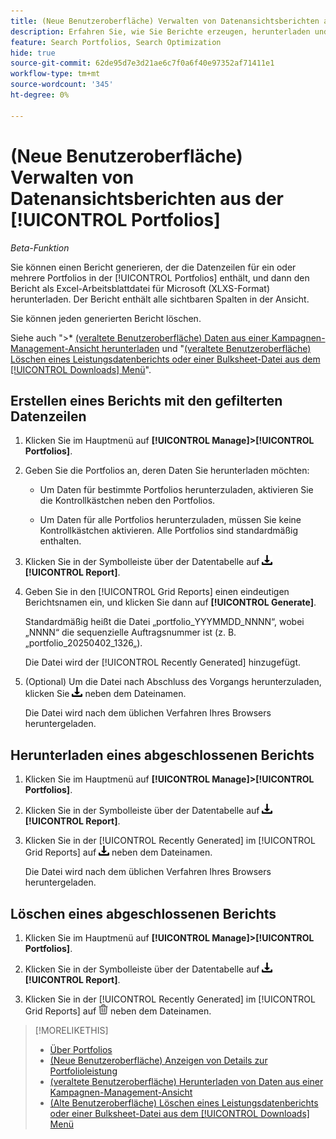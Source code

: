 ```yaml
---
title: (Neue Benutzeroberfläche) Verwalten von Datenansichtsberichten aus der [!UICONTROL Portfolios]
description: Erfahren Sie, wie Sie Berichte erzeugen, herunterladen und löschen, die die Datenzeilen für ein oder mehrere Portfolios in der [!UICONTROL Portfolios] enthalten.
feature: Search Portfolios, Search Optimization
hide: true
source-git-commit: 62de95d7e3d21ae6c7f0a6f40e97352af71411e1
workflow-type: tm+mt
source-wordcount: '345'
ht-degree: 0%

---
```


# (Neue Benutzeroberfläche) Verwalten von Datenansichtsberichten aus der [!UICONTROL Portfolios]

*Beta-Funktion*

Sie können einen Bericht generieren, der die Datenzeilen für ein oder mehrere Portfolios in der [!UICONTROL Portfolios] enthält, und dann den Bericht als Excel-Arbeitsblattdatei für Microsoft (XLXS-Format) herunterladen. Der Bericht enthält alle sichtbaren Spalten in der Ansicht.

Sie können jeden generierten Bericht löschen.

Siehe auch &quot;>* [(veraltete Benutzeroberfläche) Daten aus einer Kampagnen-Management-Ansicht herunterladen](/help/search-social-commerce/common-tasks/navigation-editing-selection/download.md) und &quot;[(veraltete Benutzeroberfläche) Löschen eines Leistungsdatenberichts oder einer Bulksheet-Datei aus dem [!UICONTROL Downloads] Menü](/help/search-social-commerce/common-tasks/navigation-editing-selection/download-delete-data.md)&quot;.

## Erstellen eines Berichts mit den gefilterten Datenzeilen

1. Klicken Sie im Hauptmenü auf **[!UICONTROL Manage]>[!UICONTROL Portfolios]**.

1. Geben Sie die Portfolios an, deren Daten Sie herunterladen möchten:

   * Um Daten für bestimmte Portfolios herunterzuladen, aktivieren Sie die Kontrollkästchen neben den Portfolios.

   * Um Daten für alle Portfolios herunterzuladen, müssen Sie keine Kontrollkästchen aktivieren. Alle Portfolios sind standardmäßig enthalten.

1. Klicken Sie in der Symbolleiste über der Datentabelle auf ![Herunterladen](/help/search-social-commerce/assets/download.png "Herunterladen") **[!UICONTROL Report]**.

1. Geben Sie in den [!UICONTROL Grid Reports] einen eindeutigen Berichtsnamen ein, und klicken Sie dann auf **[!UICONTROL Generate]**.

   Standardmäßig heißt die Datei „portfolio_YYYMMDD_NNNN“, wobei „NNNN“ die sequenzielle Auftragsnummer ist (z. B. „portfolio_20250402_1326„).

   Die Datei wird der [!UICONTROL Recently Generated] hinzugefügt.

1. (Optional) Um die Datei nach Abschluss des Vorgangs herunterzuladen, klicken Sie ![Herunterladen](/help/search-social-commerce/assets/download.png "Herunterladen") neben dem Dateinamen.

   Die Datei wird nach dem üblichen Verfahren Ihres Browsers heruntergeladen.

## Herunterladen eines abgeschlossenen Berichts

1. Klicken Sie im Hauptmenü auf **[!UICONTROL Manage]>[!UICONTROL Portfolios]**.

1. Klicken Sie in der Symbolleiste über der Datentabelle auf ![Herunterladen](/help/search-social-commerce/assets/download.png "Herunterladen") **[!UICONTROL Report]**.

1. Klicken Sie in der [!UICONTROL Recently Generated] im [!UICONTROL Grid Reports] auf ![Herunterladen](/help/search-social-commerce/assets/download.png "Herunterladen") neben dem Dateinamen.

   Die Datei wird nach dem üblichen Verfahren Ihres Browsers heruntergeladen.

## Löschen eines abgeschlossenen Berichts

1. Klicken Sie im Hauptmenü auf **[!UICONTROL Manage]>[!UICONTROL Portfolios]**.

1. Klicken Sie in der Symbolleiste über der Datentabelle auf ![Herunterladen](/help/search-social-commerce/assets/download.png "Herunterladen") **[!UICONTROL Report]**.

1. Klicken Sie in der [!UICONTROL Recently Generated] im [!UICONTROL Grid Reports] auf ![Löschen](/help/search-social-commerce/assets/delete-new.png "Löschen") neben dem Dateinamen.

>[!MORELIKETHIS]
>
>* [Über Portfolios](portfolio-about.md)
>* [(Neue Benutzeroberfläche) Anzeigen von Details zur Portfolioleistung](portfolio-details.md)
>* [&#x200B; (veraltete Benutzeroberfläche) Herunterladen von Daten aus einer Kampagnen-Management-Ansicht](/help/search-social-commerce/common-tasks/navigation-editing-selection/download.md)
>* [(Alte Benutzeroberfläche) Löschen eines Leistungsdatenberichts oder einer Bulksheet-Datei aus dem [!UICONTROL Downloads] Menü](/help/search-social-commerce/common-tasks/navigation-editing-selection/download-delete-data.md)
